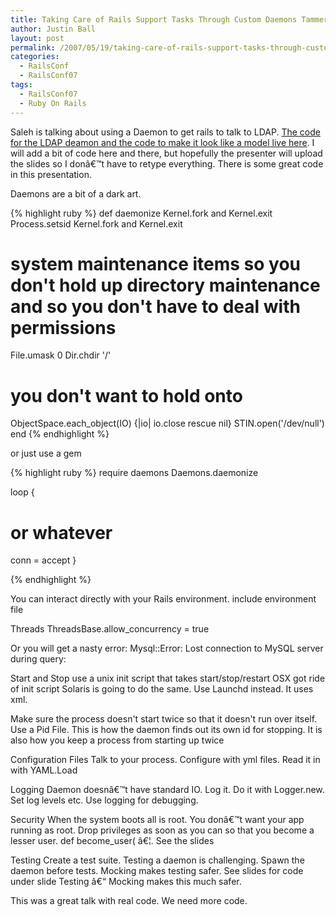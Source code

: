 ```yaml
---
title: Taking Care of Rails Support Tasks Through Custom Daemons Tammer Saleh
author: Justin Ball
layout: post
permalink: /2007/05/19/taking-care-of-rails-support-tasks-through-custom-daemons-tammer-saleh/
categories:
  - RailsConf
  - RailsConf07
tags:
  - RailsConf07
  - Ruby On Rails
---
```


Saleh is talking about using a Daemon to get rails to talk to LDAP.  <a href="http://thoughtbot.com/projects/ldap-ar-gateway">The code for the LDAP deamon and the code to make it look like a model live here</a>.   I will add a bit of code here and there, but hopefully the presenter will upload the slides so I donâ€™t have to retype everything.  There is some great code in this presentation.

Daemons are a bit of a dark art.

{% highlight ruby %}
def daemonize
  Kernel.fork and Kernel.exit
  Process.setsid
  Kernel.fork and Kernel.exit
  # system maintenance items so you don't hold up directory maintenance and so you don't have to deal with permissions
  File.umask 0
  Dir.chdir '/'
  # you don't want to hold onto
  ObjectSpace.each_object(IO) {|io| io.close rescue nil}
  STIN.open('/dev/null')
end
{% endhighlight %}

or just use a gem

{% highlight ruby %}
require daemons
Daemons.daemonize

loop {
  # or whatever
  conn = accept
}

{% endhighlight %}

You can interact directly with your Rails environment.
include environment file

Threads
ThreadsBase.allow_concurrency = true

Or you will get a nasty error:
Mysql::Error: Lost connection to MySQL server during query:


Start and Stop
use a unix init script that takes start/stop/restart
OSX got ride of init script Solaris is going to do the same.  Use Launchd instead.  It uses xml.

Make sure the process doesn't start twice so that it doesn't run over itself.
Use a Pid File.   This is how the daemon finds out its own id for stopping.  It is also how you keep a process from starting up twice

Configuration Files
Talk to your process.  Configure with yml files.  Read it in with YAML.Load

Logging
Daemon doesnâ€™t have standard IO.  Log it.  Do it with Logger.new.  Set log levels etc.  Use logging for debugging.

Security
When the system boots all is root. You donâ€™t want your app running as root.  Drop privileges as soon as you can so that you become a lesser user.
def become_user( â€¦. See the slides

Testing
Create a test suite.  Testing a daemon is challenging.  Spawn the daemon before tests.
Mocking makes testing safer.  See slides for code under slide Testing â€“ Mocking makes this much safer.



This was a great talk with real code.  We need more code.
